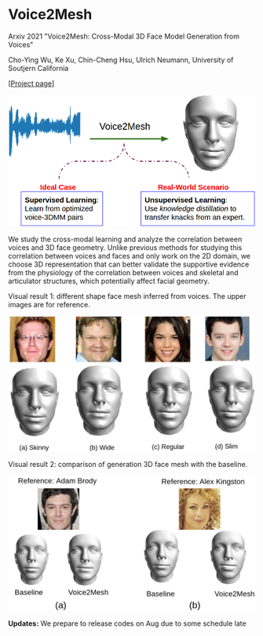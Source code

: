 # Voice2Mesh
Arxiv 2021 "Voice2Mesh: Cross-Modal 3D Face Model Generation from Voices"

Cho-Ying Wu, Ke Xu, Chin-Cheng Hsu, Ulrich Neumann, University of Soutjern California

[<a href="https://choyingw.github.io/works/Voice2Mesh/index.html">Project page</a>]

<img src="demo/overall_purpose.png">

We study the cross-modal learning and analyze the correlation between voices and 3D face geometry. Unlike previous methods for studying this correlation between voices and faces and only work on  the 2D domain, we choose 3D representation that can better validate the supportive evidence from the physiology of the correlation between voices and skeletal and articulator structures, which potentially affect facial geometry.

Visual result 1: different shape face mesh inferred from voices. The upper images are for reference.

<img src="demo/supervised_gt.png">


Visual result 2: comparison of generation 3D face mesh with the baseline.

<img src="demo/supervised_comp.png"> 

**Updates:**
We prepare to release codes on Aug due to some schedule late
